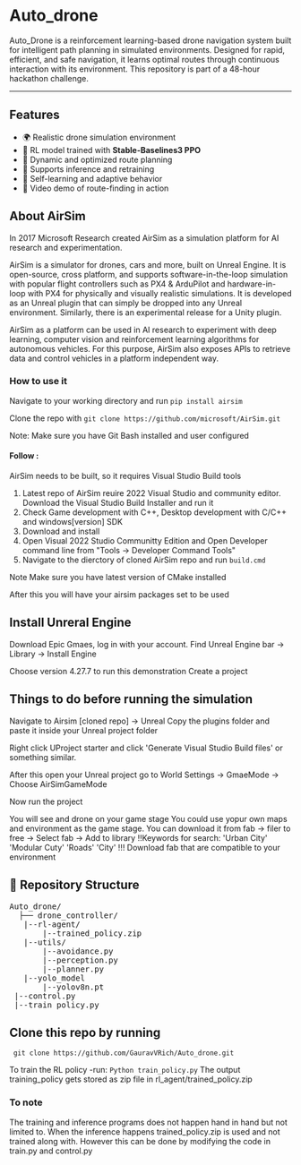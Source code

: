 # Auto_drone
Auto_Drone is a reinforcement learning-based drone navigation system built for intelligent path planning in simulated environments. Designed for rapid, efficient, and safe navigation, it learns optimal routes through continuous interaction with its environment. This repository is part of a 48-hour hackathon challenge.

---

## Features

- 🌍 Realistic drone simulation environment
- 🧠 RL model trained with **Stable-Baselines3 PPO**
- 🧭 Dynamic and optimized route planning
- 🤖 Supports inference and retraining
- 🔁 Self-learning and adaptive behavior
- 🎥 Video demo of route-finding in action

## About AirSim

In 2017 Microsoft Research created AirSim as a simulation platform for AI research and experimentation.

AirSim is a simulator for drones, cars and more, built on Unreal Engine. It is open-source, cross platform, and supports software-in-the-loop simulation with popular flight controllers such as PX4 & ArduPilot and hardware-in-loop with PX4 for physically and visually realistic simulations. It is developed as an Unreal plugin that can simply be dropped into any Unreal environment. Similarly, there is an experimental release for a Unity plugin.

AirSim as a platform can be used in AI research to experiment with deep learning, computer vision and reinforcement learning algorithms for autonomous vehicles. For this purpose, AirSim also exposes APIs to retrieve data and control vehicles in a platform independent way.

### How to use it
Navigate to your working directory and run
 `pip install airsim`
 
Clone the repo with `git clone https://github.com/microsoft/AirSim.git`

Note: Make sure you have Git Bash installed and user configured
#### Follow :
AirSim needs to be built, so it requires Visual Studio Build tools
1. Latest repo of AirSim reuire 2022 Visual Studio and community editor. Download the Visual Studio Build Installer and run it
2. Check Game development with C++, Desktop development with C/C++ and windows[version] SDK
3. Download and install
4. Open Visual 2022 Studio Communitty Edition and Open Developer command line from "Tools -> Developer Command Tools"
5. Navigate to the dierctory of cloned AirSim repo and run `build.cmd`

Note Make sure you have latest version of CMake installed

After this you will have your airsim packages set to be used

## Install Unreral Engine
Download Epic Gmaes, log in with your account.
Find Unreal Engine bar -> Library -> Install Engine

Choose version 4.27.7 to run this demonstration
Create a project

## Things to do before running the simulation
Navigate to Airsim [cloned repo] -> Unreal
Copy the plugins folder and paste it inside your Unreal project folder

Right click UProject starter and click 'Generate Visual Studio Build files' or something similar.

After this open your Unreal project go to World Settings -> GmaeMode -> Choose AirSimGameMode

Now run the project

You will see and drone on your game stage
You could use yopur own maps and environment as the game stage. You can download it from fab -> filer to free -> Select fab -> Add to library
!!Keywords for search: 'Urban City' 'Modular Cuty' 'Roads' 'City'
!!! Download fab that are compatible to your environment

## 📁 Repository Structure

<pre>Auto_drone/ 
  ├── drone_controller/
   |--rl-agent/
       |--trained_policy.zip
   |--utils/
       |--avoidance.py
       |--perception.py
       |--planner.py
   |--yolo_model
       |--yolov8n.pt
 |--control.py
 |--train_policy.py
</pre>

 ## Clone this repo by running
``` git clone https://github.com/GauravVRich/Auto_drone.git```
 
To train the RL policy -run:
```Python train_policy.py```
The output training_policy gets stored as zip file in rl_agent/trained_policy.zip

### To note
The training and inference programs does not happen hand in hand but not limited to. When the inference happens trained_policy.zip is used and not trained along with. However this can be done by modifying the code in train.py and control.py

